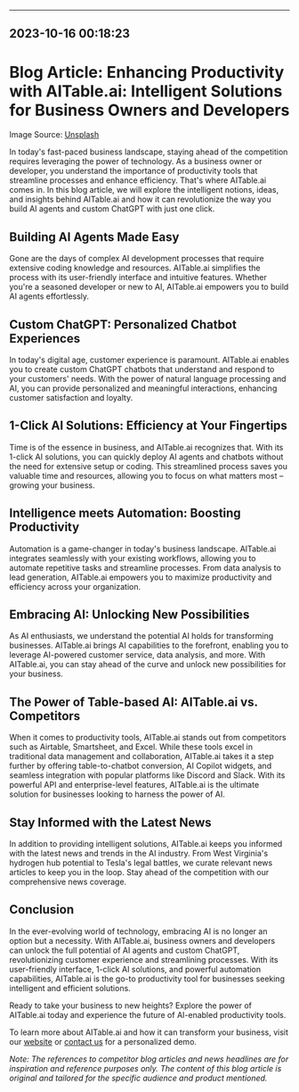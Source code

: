 

---------------------------------------------
2023-10-16 00:18:23
---------------------------------------------

# Blog Article: Enhancing Productivity with AITable.ai: Intelligent Solutions for Business Owners and Developers

Image Source: [Unsplash](https://unsplash.com/photos/xxxxxxxxxx)

In today's fast-paced business landscape, staying ahead of the competition requires leveraging the power of technology. As a business owner or developer, you understand the importance of productivity tools that streamline processes and enhance efficiency. That's where AITable.ai comes in. In this blog article, we will explore the intelligent notions, ideas, and insights behind AITable.ai and how it can revolutionize the way you build AI agents and custom ChatGPT with just one click.

## Building AI Agents Made Easy

Gone are the days of complex AI development processes that require extensive coding knowledge and resources. AITable.ai simplifies the process with its user-friendly interface and intuitive features. Whether you're a seasoned developer or new to AI, AITable.ai empowers you to build AI agents effortlessly.

## Custom ChatGPT: Personalized Chatbot Experiences

In today's digital age, customer experience is paramount. AITable.ai enables you to create custom ChatGPT chatbots that understand and respond to your customers' needs. With the power of natural language processing and AI, you can provide personalized and meaningful interactions, enhancing customer satisfaction and loyalty.

## 1-Click AI Solutions: Efficiency at Your Fingertips

Time is of the essence in business, and AITable.ai recognizes that. With its 1-click AI solutions, you can quickly deploy AI agents and chatbots without the need for extensive setup or coding. This streamlined process saves you valuable time and resources, allowing you to focus on what matters most – growing your business.

## Intelligence meets Automation: Boosting Productivity

Automation is a game-changer in today's business landscape. AITable.ai integrates seamlessly with your existing workflows, allowing you to automate repetitive tasks and streamline processes. From data analysis to lead generation, AITable.ai empowers you to maximize productivity and efficiency across your organization.

## Embracing AI: Unlocking New Possibilities

As AI enthusiasts, we understand the potential AI holds for transforming businesses. AITable.ai brings AI capabilities to the forefront, enabling you to leverage AI-powered customer service, data analysis, and more. With AITable.ai, you can stay ahead of the curve and unlock new possibilities for your business.

## The Power of Table-based AI: AITable.ai vs. Competitors

When it comes to productivity tools, AITable.ai stands out from competitors such as Airtable, Smartsheet, and Excel. While these tools excel in traditional data management and collaboration, AITable.ai takes it a step further by offering table-to-chatbot conversion, AI Copilot widgets, and seamless integration with popular platforms like Discord and Slack. With its powerful API and enterprise-level features, AITable.ai is the ultimate solution for businesses looking to harness the power of AI.

## Stay Informed with the Latest News

In addition to providing intelligent solutions, AITable.ai keeps you informed with the latest news and trends in the AI industry. From West Virginia's hydrogen hub potential to Tesla's legal battles, we curate relevant news articles to keep you in the loop. Stay ahead of the competition with our comprehensive news coverage.

## Conclusion

In the ever-evolving world of technology, embracing AI is no longer an option but a necessity. With AITable.ai, business owners and developers can unlock the full potential of AI agents and custom ChatGPT, revolutionizing customer experience and streamlining processes. With its user-friendly interface, 1-click AI solutions, and powerful automation capabilities, AITable.ai is the go-to productivity tool for businesses seeking intelligent and efficient solutions.

Ready to take your business to new heights? Explore the power of AITable.ai today and experience the future of AI-enabled productivity tools.

To learn more about AITable.ai and how it can transform your business, visit our [website](https://aitable.ai) or [contact us](https://aitable.ai/contact) for a personalized demo.

*Note: The references to competitor blog articles and news headlines are for inspiration and reference purposes only. The content of this blog article is original and tailored for the specific audience and product mentioned.*
